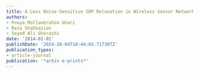 ```yaml
---
title: A Less Noise-Sensitive SDP Relaxation in Wireless Sensor Network Localization
authors:
- Pouya Mollaebrahim Ghari
- Reza Shahbazian
- Seyed Ali Ghorashi
date: '2014-01-01'
publishDate: '2024-10-04T10:44:03.717307Z'
publication_types:
- article-journal
publication: '*arXiv e-prints*'
---
```


